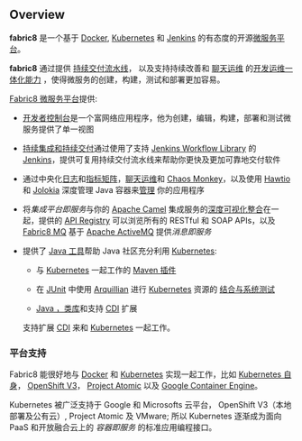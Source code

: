 ## Overview

<b>fabric8</b> 是一个基于 <a href="http://docker.com/">Docker</a>, <a href="http://kubernetes.io/">Kubernetes</a> 和 <a href="https://jenkins.io/">Jenkins</a> 的有态度的开源[微服务平台](fabric8DevOps.html)。

<b>fabric8</b> 通过提供 <a href="http://fabric8.io/guide/cdelivery.html">持续交付流水线</a>， 以及支持持续改善和 <a href="http://fabric8.io/guide/chat.html">聊天运维</a> 的<a href="http://fabric8.io/guide/fabric8DevOps.html">开发运维一体化能力</a> ，使得微服务的创建，构建，测试和部署更加容易。

[Fabric8 微服务平台](fabric8DevOps.html)提供:

* [开发者控制台](console.html)是一个富网络应用程序，他为创建，编辑，构建，部署和测试微服务提供了单一视图
* [持续集成和持续交付](http://fabric8.io/guide/cdelivery.html)通过使用了支持 [Jenkins Workflow Library](jenkinsWorkflowLibrary.html) 的 [Jenkins](https://jenkins.io/)，提供可复用持续交付流水线来帮助你更快及更加可靠地交付软件 
* 通过中央化[日志](http://fabric8.io/guide/logging.html)和[指标矩阵](http://fabric8.io/guide/metrics.html)，[聊天运维](http://fabric8.io/guide/chat.html)和 [Chaos Monkey](http://fabric8.io/guide/chaosMonkey.html)，以及使用 [Hawtio](http://hawt.io/) 和 [Jolokia](http://jolokia.org/) 深度管理 Java 容器来[管理](http://fabric8.io/guide/management.html) 你的应用程序

* 将*集成平台即服务*与你的
[Apache Camel](http://camel.apache.org/) 集成服务的[深度可视化](http://fabric8.io/guide/console.html)[整合](ipaas.html)在一起，提供的 [API Registry](http://fabric8.io/guide/apiRegistry.html) 可以浏览所有的 RESTful 和 SOAP APIs，以及 
[Fabric8 MQ](http://fabric8.io/guide/fabric8MQ.html)  基于 [Apache ActiveMQ](http://activemq.apache.org/)
 提供*消息即服务*

* 提供了 [Java 工具](http://fabric8.io/guide/tools.html)帮助 Java 社区充分利用 [Kubernetes](http://kubernetes.io/):
    * 与 [Kubernetes](http://kubernetes.io/) 一起工作的 [Maven 插件](http://fabric8.io/guide/mavenPlugin.html)
    * 在 [JUnit](http://junit.org/) 中使用 [Arquillian](http://arquillian.org/) 进行 [Kubernetes](http://kubernetes.io/) 资源的
    [结合与系统测试](http://fabric8.io/guide/testing.html)
      
    * [Java ，类库](http://fabric8.io/guide/javaLibraries.html)和支持 [CDI](http://fabric8.io/guide/cdi.html) 扩展 
    
    支持扩展 [CDI](http://fabric8.io/guide/cdi.html)   来和 [Kubernetes](http://kubernetes.io/) 一起工作。

### 平台支持

Fabric8 能很好地与 [Docker](http://www.docker.com/) 和 [Kubernetes](http://kubernetes.io/) 实现一起工作，比如
[Kubernetes 自身](http://kubernetes.io/)，
[OpenShift V3](http://openshift.github.io/)，
[Project Atomic](http://www.projectatomic.io/) 以及
[Google Container Engine](https://cloud.google.com/container-engine/)。

Kubernetes 被广泛支持于 Google 和 Microsofts 云平台， OpenShift
V3（本地部署及公有云）, Project Atomic 及 VMware; 所以 Kubernetes 逐渐成为面向 PaaS 和开放融合云上的 _容器即服务_ 的标准应用编程接口。 